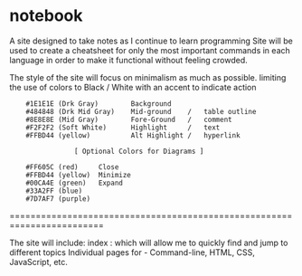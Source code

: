 # notebook
A site designed to take notes as I continue to learn programming
    Site will be used to create a cheatsheet for only the most important 
  commands in each language in order to make it functional without
  feeling crowded.

  The style of the site will focus on minimalism as much as possible.
    limiting the use of colors to Black / White with an accent to 
    indicate action 

        #1E1E1E (Drk Gray)        Background
        #484848 (Drk Mid Gray)    Mid-ground    /   table outline
        #8E8E8E (Mid Gray)        Fore-Ground   /   comment
        #F2F2F2 (Soft White)      Highlight     /   text
        #FFBD44 (yellow)          Alt Highlight /   hyperlink

                    [ Optional Colors for Diagrams ]

        #FF605C (red)     Close
        #FFBD44 (yellow)  Minimize
        #00CA4E (green)   Expand
        #33A2FF (blue)
        #7D7AF7 (purple)

========================================================================

The site will include:
index : which will allow me to quickly find and jump to different topics
Individual pages for - Command-line, HTML, CSS, JavaScript, etc.
